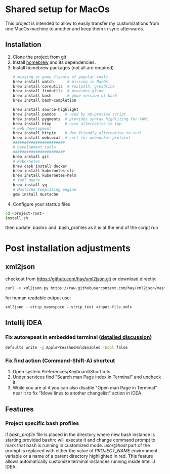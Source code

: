 # Shared setup for MacOs

This project is intended to allow to easily transfer my customizations from one
MacOs machine to another and keep them in sync afterwards.

## Installation

1. Clone the project from git
2. Install [homebrew](https://docs.brew.sh/Installation) and its dependencies.
3. Install homebrew packages (not all are required)
    ```bash                 
    # missing or gnue flavors of popular tools
    brew install watch      # missing in MacOs
    brew install coreutils  # realpath, greadlink
    brew install findutils  # provides gfind
    brew install bash       # gnue version of bash
    brew install bash-completion
   
    brew install source-highlight
    brew install pandoc    # used by md-preview script
    brew install pygments  # provides syntax highliting for YAML  
    brew install htop      # nice alternative to top
    # web development
    brew install httpie    # dev friendly alternative to curl
    brew install websocat  # curl for websocket protocol
    #######################
    # Development tools    
    #######################
    brew install git   
    # Kubernetes
    brew cask install docker
    brew install kubernetes-cli
    brew install kubernetes-helm
    # Yaml query
    brew install yq
    # Mustache templating engine
    gem install mustache
    ```
4. Configure your startup files
```bash
cd <project-root>
install.sh
```
then update .bashrc and .bash_profiles as it is at the end of the script run

# Post installation adjustments

## xml2json
checkout from https://github.com/hay/xml2json.git or download directly:
```bash
curl -o xml2json.py https://raw.githubusercontent.com/hay/xml2json/master/xml2json.py 
```                 
for human readable output use:
```
xml2json --strip_namespace --strip_text <input-file.xml>
```

## Intellij IDEA

### Fix autorepeat in embedded terminal ([detailed discussion](https://stackoverflow.com/questions/15107321/intellij-idea-auto-repetition-of-letter-keys))
```bash                                                                   
defaults write -g ApplePressAndHoldEnabled -bool false
```                                   

### Fix find action (Command-Shift-A) shortcut

1. Open system Preferences/Keyboard/Shortcuts
2. Under services find "Search man Page index in Terminal" and uncheck it.
3. While you are at it you can also disable "Open man Page in Terminal" near it to fix
"Move lines to another changelist" action in IDEA

## Features

### Project specific bash profiles

if *bash_profile* file is placed in the directory where new bash instance is starting
provided bashrc will execute it and change command prompt to mark that bash is running
in customized mode. *user@host* part of the prompt is replaced with either the
value of *PROJECT_NAME* environment variable or a name of a parent directory highlighted
in red. This feature allows automatically customize terminal instances running
inside IntelliJ IDEA.
